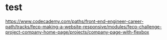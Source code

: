 # test

<https://www.codecademy.com/paths/front-end-engineer-career-path/tracks/fecp-making-a-website-responsive/modules/fecp-challenge-project-company-home-page/projects/company-page-with-flexbox>
